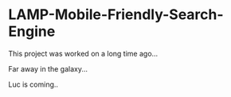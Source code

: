 # LAMP-Mobile-Friendly-Search-Engine

This project was worked on a long time ago...

Far away in the galaxy...

Luc is coming..
